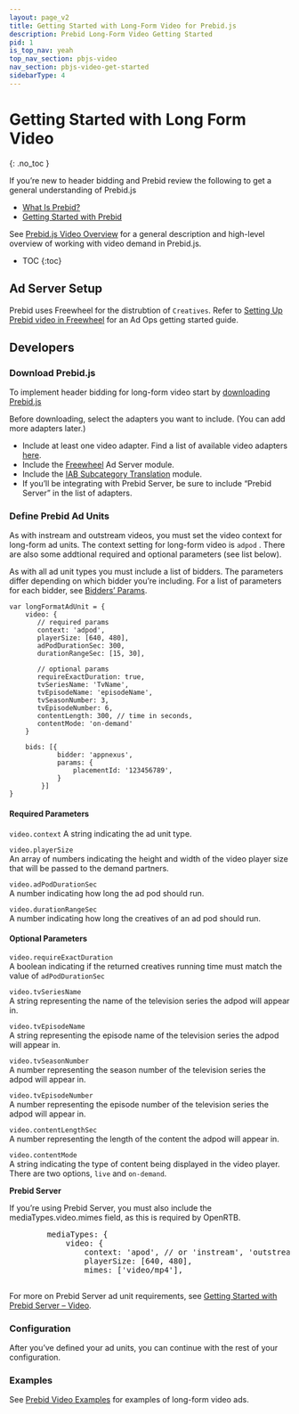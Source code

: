 ```yaml
---
layout: page_v2
title: Getting Started with Long-Form Video for Prebid.js
description: Prebid Long-Form Video Getting Started
pid: 1
is_top_nav: yeah
top_nav_section: pbjs-video
nav_section: pbjs-video-get-started
sidebarType: 4
---
```


# Getting Started with Long Form Video
{: .no_toc }

If you’re new to header bidding and Prebid review the following to get a general understanding of Prebid.js

-	[What Is Prebid?]({{site.github.url}}/overview/intro.html)
-	[Getting Started with Prebid]({{site.github.url}}/overview/getting-started.html)

See [Prebid.js Video Overview]({{site.github.url}}/prebid-video/video-overview.html) for a general description and high-level overview of working with video demand in Prebid.js.

* TOC
{:toc}

## Ad Server Setup

Prebid uses Freewheel for the distrubtion of `Creatives`. Refer to [Setting Up Prebid video in Freewheel]({{site.github.url}}/adops/setting-up-prebid-video-in-freewheel.html) for an Ad Ops getting started guide. 

## Developers

### Download Prebid.js

To implement header bidding for long-form video start by [downloading Prebid.js]({{site.github.url}}/download.html)

Before downloading, select the adapters you want to include. (You can add more adapters later.)

- Include at least one video adapter. Find a list of available video adapters [here]({{site.github.url}}/dev-docs/bidders.html#bidder-video-native).
- Include the [Freewheel]({site.github.url}}/dev-docs/module/freewheel.html) Ad Server module. 
- Include the [IAB Subcategory Translation]({site.github.url}}/dev-docs/module/iabCatalogTranslation.html) module.  
- If you’ll be integrating with Prebid Server, be sure to include “Prebid Server” in the list of adapters.

### Define Prebid Ad Units

As with instream and outstream videos, you must set the video context for long-form ad units. The context setting for long-form video is `adpod` . There are also some addtional required and optional parameters (see list below).  

 As with all ad unit types you must include a list of bidders. The parameters differ depending on which bidder you’re including. For a list of parameters for each bidder, see [Bidders’ Params]({site.github.url}}/dev-docs/bidders.html).  

```
var longFormatAdUnit = {
    video: {
       // required params
       context: 'adpod', 
       playerSize: [640, 480],
       adPodDurationSec: 300,
       durationRangeSec: [15, 30],
   
       // optional params
       requireExactDuration: true,
       tvSeriesName: 'TvName',
       tvEpisodeName: 'episodeName',
       tvSeasonNumber: 3,
       tvEpisodeNumber: 6,
       contentLength: 300, // time in seconds,
       contentMode: 'on-demand'
    }

    bids: [{
            bidder: 'appnexus',
            params: {
                placementId: '123456789',
            }
        }]
}
```
 
#### Required Parameters

`video.context` 
A string indicating the ad unit type. 

`video.playerSize`  
An array of numbers indicating the height and width of the video player size that will be passed to the demand partners. 

`video.adPodDurationSec`  
A number indicating how long the ad pod should run.   

`video.durationRangeSec`  
A number indicating how long the creatives of an ad pod should run. 

#### Optional Parameters

`video.requireExactDuration`  
A boolean indicating if the returned creatives running time must match the value of `adPodDurationSec`

`video.tvSeriesName`  
A string representing the name of the television series the adpod will appear in. 

`video.tvEpisodeName`  
A string representing the episode name of the television series the adpod will appear in.

`video.tvSeasonNumber`  
A number representing the season number of the television series the adpod will appear in.

`video.tvEpisodeNumber`  
A number representing the episode number of the television series the adpod will appear in.

`video.contentLengthSec`  
A number representing the length of the content the adpod will appear in. 

`video.contentMode`   
A string indicating the type of content being displayed in the video player. There are two options, `live` and `on-demand`. 

<div class="alert alert-info">
  <strong>Prebid Server</strong>
  <p>If you’re using Prebid Server, you must also include the mediaTypes.video.mimes field, as this is required by OpenRTB.</p>

  <pre>
        mediaTypes: {
            video: {
                context: 'apod', // or 'instream', 'outstream'
                playerSize: [640, 480],
                mimes: ['video/mp4'],
  </pre>

  <p>For more on Prebid Server ad unit requirements, see <a href="{{site.github.url}}/dev-docs/get-started-with-prebid-server.html#using-prebid-server-to-show-video-ads">Getting Started with Prebid Server – Video</a>.</p>

</div>

### Configuration

After you’ve defined your ad units, you can continue with the rest of your configuration.

### Examples

See [Prebid Video Examples]() for examples of long-form video ads. 